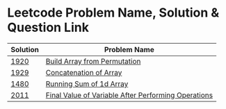 # Leetcode Problem Name, Solution & Question Link
| Solution | Problem Name |
| --- | --- |
| [1920](Array/1920.py) | [Build Array from Permutation](https://leetcode.com/problems/build-array-from-permutation/) |
| [1929](Array/1929.py) | [Concatenation of Array](https://leetcode.com/problems/concatenation-of-array/) |
| [1480](Array/1480.py) | [Running Sum of 1d Array](https://leetcode.com/problems/running-sum-of-1d-array/) |
| [2011](Array/2011.py) | [Final Value of Variable After Performing Operations](https://leetcode.com/problems/final-value-of-variable-after-performing-operations/) |